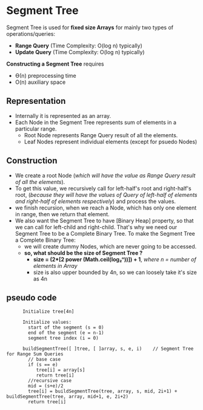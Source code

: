 # Segment Tree
Segment Tree is used for **fixed size Arrays** for mainly two types of operations/queries:
 - **Range Query** (Time Complexity: O(log n) typically)
 - **Update Query** (Time Complexity: O(log n) typically)
 
**Constructing a Segment Tree** requires
 - ϴ(n) preprocessing time
 - O(n) auxiliary space

## Representation
 - Internally it is represented as an array.
 - Each Node in the Segment Tree represents sum of elements in a particular range.
   - Root Node represents Range Query result of all the elements. 
   - Leaf Nodes represent individual elements (except for psuedo Nodes)
 
## Construction
 - We create a root Node (*which will have the value as Range Query result of all the elements*).
 - To get this value, we recursively call for left-half's root and right-half's root, (*because they will have the values of Query of left-half of elements and right-half of elements respectively*) and process the values.
 - we finish recursion, when we reach a Node, which has only one element in range, then we return that element.
 - We also want the Segment Tree to have [Binary Heap] property, so that we can call for left-child and right-child. That's why we need our Segment Tree to be a Complete Binary Tree. To make the Segment Tree a Complete Binary Tree:
   - we will create dummy Nodes, which are never going to be accessed.
   - **so, what should be the size of Segment Tree ?**
     - __size = (2*[2 power (Math.ceil(log₂ⁿ))]) + 1__, *where n = number of elements in Array*
     - size is also upper bounded by 4n, so we can loosely take it's size as 4n

## pseudo code
```
      Initialize tree[4n]
      
      Initialize values: 
        start of the segment (s = 0)
        end of the segment (e = n-1)
        segment tree index (i = 0)
        
      buildSegmentTree([ ]tree, [ ]array, s, e, i)    // Segment Tree for Range Sum Queries
        // base case
        if (s == e)
           tree[i] = array[s]
           return tree[i]
        //recursive case
        mid = (s+e)/2
        tree[i] = buildSegmentTree(tree, array, s, mid, 2i+1) + buildSegmentTree(tree, array, mid+1, e, 2i+2)
        return tree[i]
```

